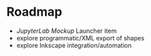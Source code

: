 # Roadmap

- _JupyterLab Mockup_ Launcher item
- explore programmatic/XML export of shapes
- explore Inkscape integration/automation
